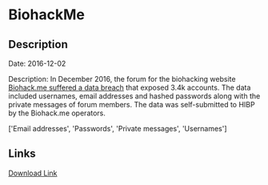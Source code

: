 # BiohackMe

## Description

Date: 2016-12-02

Description:
In December 2016, the forum for the biohacking website <a href="https://forum.biohack.me/index.php?p=/discussion/2101/critical-website-server-compromised-read-this-action-needed" target="_blank" rel="noopener">Biohack.me suffered a data breach</a> that exposed 3.4k accounts. The data included usernames, email addresses and hashed passwords along with the private messages of forum members. The data was self-submitted to HIBP by the Biohack.me operators.


['Email addresses', 'Passwords', 'Private messages', 'Usernames']

## Links

[Download Link](https://link-to.net/1229997/764.6805398015505/dynamic/?r=YmlvaGFjay5tZQ==)